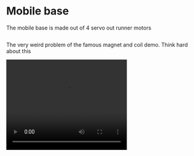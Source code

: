 # Mobile base 

The mobile base is made out of 4 servo out runner motors 
```{video} ../imgs/vid1.mp4
```
The very weird problem of the famous magnet and coil demo. Think hard about this

<video width="320" height="240" controls>
  <source src="../imgs/vid1.mp4" >
Your browser does not support the video tag.
</video>